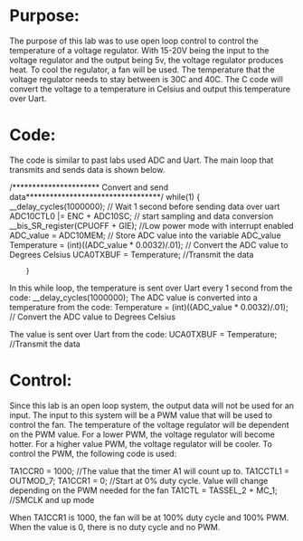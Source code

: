 # Purpose:
The purpose of this lab was to use open loop control to control the temperature of a voltage regulator. With 15-20V being the input to the voltage regulator and the output being 5v, the voltage regulator produces heat. To cool the regulator, a fan will be used.  The temperature that the voltage regulator needs to stay between is 30C and 40C. The C code will convert the voltage to a temperature in Celsius and output this temperature over Uart.

# Code:
The code is similar to past labs used ADC and Uart. The main loop that transmits and sends data is shown below.

/********************** Convert and send data**********************************/
        while(1)
        {
            __delay_cycles(1000000);                // Wait 1 second before sending data over uart
            ADC10CTL0 |= ENC + ADC10SC;            // start sampling and data conversion
            __bis_SR_register(CPUOFF + GIE);    //Low power mode with interrupt enabled
            ADC_value = ADC10MEM;    // Store ADC value into the variable ADC_value
            Temperature = (int)((ADC_value * 0.0032)/.01);  // Convert the ADC value to Degrees Celsius
            UCA0TXBUF = Temperature;  //Transmit the data
            
        }
In this while loop,  the temperature is sent over Uart every 1 second from the code:
__delay_cycles(1000000);
The ADC value is converted into a temperature from the code:
Temperature = (int)((ADC_value * 0.0032)/.01);  // Convert the ADC value to Degrees Celsius


The value is sent over Uart from the code:
UCA0TXBUF = Temperature;  //Transmit the data


# Control:
Since this lab is an open loop system, the output data will not be used for an input. The input to this system will be a PWM value that will be used to control the fan. The temperature of the voltage regulator will be dependent on the PWM value. For a lower PWM, the voltage regulator will become hotter. For a higher value PWM, the voltage regulator will be cooler. To control the PWM, the following code is used:


TA1CCR0 = 1000; //The value that the timer A1 will count up to.
           TA1CCTL1 = OUTMOD_7;
           TA1CCR1 = 0; //Start at 0% duty cycle. Value will change depending on the PWM needed for the fan
           TA1CTL = TASSEL_2 + MC_1; //SMCLK and up mode


When TA1CCR1 is 1000, the fan will be at 100% duty cycle and 100% PWM. When the value is 0, there is no duty cycle and no PWM. 
